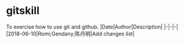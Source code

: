# gitskill

To exercise how to use git and github.
|Date|Author|Description|
|-|-|-|
|2018-06-10|Romi;Gendany;陈丹明|Add changes list|
